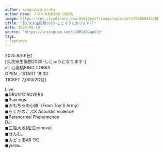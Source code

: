 ```yaml
---
author: kingcobra_osaka
author_name: アメリカ村KING COBRA
image: https://res.cloudinary.com/ds9j0yzsf/image/upload/v1759820343/DM13QGapUld.jpg
title: "[久次米生誕祭2025-しじゅうになります-]"
date: 2025-08-10
source: 'https://instagram.com/p/DM13QGapUld'
tags:
- 3springs
---
```

2025.8/10(日)<br>
[久次米生誕祭2025-しじゅうになります-]<br>
at. 心斎橋KING COBRA<br>
OPEN ／START 18:00<br>
TICKET 2,000(2D付)

Live:<br>
◼︎DRUN'C'ROVERS<br>
◼︎3springs<br>
◼︎おもちゃの小隊（From Toy'S Army）<br>
◼︎らくだのこぶX Acoustic violence<br>
◼︎Paranormal Phenomenon<br>
DJ:<br>
◼︎三瓶大地(松江canova)<br>
◼︎せんむ。<br>
◼︎みどぅ(BAR TK)<br>
◼︎yulinu.
